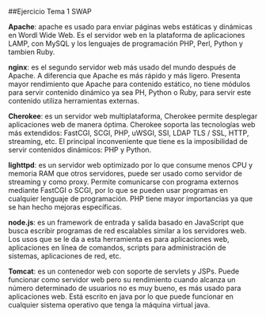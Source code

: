 ##Ejercicio Tema 1 SWAP


**Apache**: apache es usado para enviar páginas webs estáticas y dinámicas en Wordl Wide Web. Es el servidor web en la plataforma de aplicaciones LAMP, con MySQL y los lenguajes de programación PHP, Perl, Python y tambien Ruby.

**nginx**: es el segundo servidor web más usado del mundo después de Apache. A diferencia que Apache es más rápido y más ligero. Presenta mayor rendimiento que Apache para  contenido estático, no tiene módulos para servir contenido dinámico ya sea PH, Python o Ruby, para servir  este contenido utiliza herramientas externas.

**Cherokee**: es un servidor web multiplataforma, Cherokee permite desplegar aplicaciones web de manera óptima. Cherokee soporta las tecnologías web más extendidos: FastCGI, SCGI, PHP, uWSGI, SSI, LDAP TLS / SSL, HTTP, streaming, etc. El principal inconveniente que tiene es la imposibilidad de servir contenidos dinámicos: PHP y Python. 

**lighttpd**: es un servidor web optimizado por lo que consume menos CPU y memoria RAM que otros servidores, puede ser usado como servidor de streaming y como proxy. Permite comunicarse con programa externos mediante FastCGI o SCGI, por lo que se pueden usar programas en cualquier lenguaje de programación. PHP tiene mayor importancias ya que se han hecho mejoras específicas.

**node.js**: es un framework de entrada y salida basado en JavaScript que busca escribir programas de red escalables similar a los servidores web. Los usos que se le da a esta herramienta es para aplicaciones web, aplicaciones en línea de comandos, scripts para administración de sistemas, aplicaciones de red, etc.

**Tomcat**: es un contenedor web con soporte de servlets y JSPs. Puede funcionar como servidor web pero su rendimiento cuando alcanza un número determinado de usuarios no es muy bueno, es más usado para aplicaciones web. Está escrito en java por lo que puede funcionar en cualquier sistema operativo que tenga la máquina virtual java.
